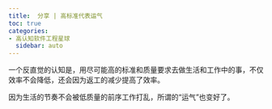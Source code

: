 ```yaml
---
title:  分享 | 高标准代表运气
toc: true
categories:
- 高认知软件工程星球
  sidebar: auto
---
```


一个反直觉的认知是，用尽可能高的标准和质量要求去做生活和工作中的事，不仅效率不会降低，还会因为返工的减少提高了效率。

因为生活的节奏不会被低质量的前序工作打乱，所谓的“运气”也变好了。
